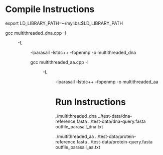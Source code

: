 # Compile Instructions

export LD_LIBRARY_PATH=~/mylibs:$LD_LIBRARY_PATH

gcc multithreaded_dna.cpp -I<dir to include files> -L<dir to lib files> -lparasail -lstdc++ -fopenmp -o multithreaded_dna

gcc multithreaded_aa.cpp -I<dir to include files> -L<dir to lib files> -lparasail -lstdc++ -fopenmp -o multithreaded_aa
# Run Instructions

./multithreaded_dna ../test-data/dna-reference.fasta ../test-data/dna-query.fasta outfile_parasail_dna.txt

./multithreaded_aa ../test-data/protein-reference.fasta ../test-data/protein-query.fasta outfile_parasail_aa.txt

